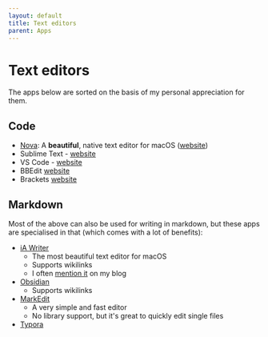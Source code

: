 ```yaml
---
layout: default
title: Text editors
parent: Apps
---
```


# Text editors

The apps below are sorted on the basis of my personal appreciation for them.

## Code

- [Nova](/docs/apps/text-editors/nova): A **beautiful**, native text editor for macOS ([website](https://nova.app/))
- Sublime Text - [website](https://www.sublimetext.com/)
- VS Code - [website](https://code.visualstudio.com/)
- BBEdit [website](https://www.barebones.com/products/bbedit/index.html)
- Brackets [website](https://brackets.io/)

## Markdown

Most of the above can also be used for writing in markdown, but these apps are specialised in that (which comes with a lot of benefits):

- [iA Writer](https://ia.net/writer)
	- The most beautiful text editor for macOS
	- Supports wikilinks
	- I often [mention it](https://iamfran.com/search?q=ia+writer) on my blog
- [Obsidian](https://obsidian.md/)
	- Supports wikilinks
- [MarkEdit](https://github.com/MarkEdit-app/MarkEdit)
	- A very simple and fast editor
	- No library support, but it's great to quickly edit single files
- [Typora](https://typora.io/)
